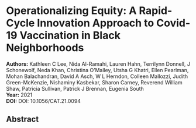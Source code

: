 # Operationalizing Equity: A Rapid-Cycle Innovation Approach to Covid-19 Vaccination in Black Neighborhoods

**Authors:** Kathleen C Lee, Nida Al-Ramahi, Lauren Hahn, Terrilynn Donnell, J Schonewolf, Neda Khan, Christina O’Malley, Utsha G Khatri, Ellen Pearlman, Mohan Balachandran, David A Asch, W L Herndon, Colleen Mallozzi, Judith Green-McKenzie, Nishaminy Kasbekar, Sharon Carney, Reverend William Shaw, Patricia Sullivan, Patrick J Brennan, Eugenia South  
**Year:** 2021  
**DOI:** DOI: 10.1056/CAT.21.0094  

## Abstract


